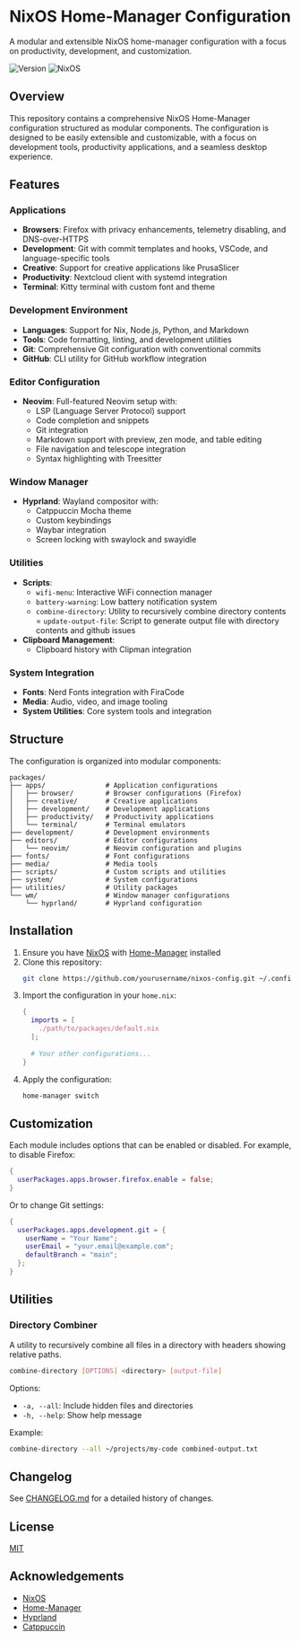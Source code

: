 # NixOS Home-Manager Configuration

A modular and extensible NixOS home-manager configuration with a focus on productivity, development, and customization.

![Version](https://img.shields.io/badge/version-0.3.0-blue)
![NixOS](https://img.shields.io/badge/NixOS-compatible-success)

## Overview

This repository contains a comprehensive NixOS Home-Manager configuration structured as modular components. The configuration is designed to be easily extensible and customizable, with a focus on development tools, productivity applications, and a seamless desktop experience.

## Features

### Applications

- **Browsers**: Firefox with privacy enhancements, telemetry disabling, and DNS-over-HTTPS
- **Development**: Git with commit templates and hooks, VSCode, and language-specific tools
- **Creative**: Support for creative applications like PrusaSlicer
- **Productivity**: Nextcloud client with systemd integration
- **Terminal**: Kitty terminal with custom font and theme

### Development Environment

- **Languages**: Support for Nix, Node.js, Python, and Markdown
- **Tools**: Code formatting, linting, and development utilities
- **Git**: Comprehensive Git configuration with conventional commits
- **GitHub**: CLI utility for GitHub workflow integration

### Editor Configuration

- **Neovim**: Full-featured Neovim setup with:
  - LSP (Language Server Protocol) support
  - Code completion and snippets
  - Git integration
  - Markdown support with preview, zen mode, and table editing
  - File navigation and telescope integration
  - Syntax highlighting with Treesitter

### Window Manager

- **Hyprland**: Wayland compositor with:
  - Catppuccin Mocha theme
  - Custom keybindings
  - Waybar integration
  - Screen locking with swaylock and swayidle

### Utilities

- **Scripts**:
  - `wifi-menu`: Interactive WiFi connection manager
  - `battery-warning`: Low battery notification system
  - `combine-directory`: Utility to recursively combine directory contents
  = `update-output-file`: Script to generate output file with directory contents
  and github issues
- **Clipboard Management**:
  - Clipboard history with Clipman integration

### System Integration

- **Fonts**: Nerd Fonts integration with FiraCode
- **Media**: Audio, video, and image tooling
- **System Utilities**: Core system tools and integration

## Structure

The configuration is organized into modular components:

```
packages/
├── apps/               # Application configurations
│   ├── browser/        # Browser configurations (Firefox)
│   ├── creative/       # Creative applications
│   ├── development/    # Development applications
│   ├── productivity/   # Productivity applications
│   └── terminal/       # Terminal emulators
├── development/        # Development environments
├── editors/            # Editor configurations
│   └── neovim/         # Neovim configuration and plugins
├── fonts/              # Font configurations
├── media/              # Media tools
├── scripts/            # Custom scripts and utilities
├── system/             # System configurations
├── utilities/          # Utility packages
└── wm/                 # Window manager configurations
    └── hyprland/       # Hyprland configuration
```

## Installation

1. Ensure you have [NixOS](https://nixos.org/) with [Home-Manager](https://github.com/nix-community/home-manager) installed
2. Clone this repository:
   ```bash
   git clone https://github.com/yourusername/nixos-config.git ~/.config/nixos
   ```
3. Import the configuration in your `home.nix`:
   ```nix
   {
     imports = [ 
       ./path/to/packages/default.nix
     ];
     
     # Your other configurations...
   }
   ```
4. Apply the configuration:
   ```bash
   home-manager switch
   ```

## Customization

Each module includes options that can be enabled or disabled. For example, to disable Firefox:

```nix
{
  userPackages.apps.browser.firefox.enable = false;
}
```

Or to change Git settings:

```nix
{
  userPackages.apps.development.git = {
    userName = "Your Name";
    userEmail = "your.email@example.com";
    defaultBranch = "main";
  };
}
```

## Utilities

### Directory Combiner

A utility to recursively combine all files in a directory with headers showing relative paths.

```bash
combine-directory [OPTIONS] <directory> [output-file]
```

Options:
- `-a, --all`: Include hidden files and directories
- `-h, --help`: Show help message

Example:
```bash
combine-directory --all ~/projects/my-code combined-output.txt
```

## Changelog

See [CHANGELOG.md](./CHANGELOG.md) for a detailed history of changes.

## License

[MIT](./LICENSE)

## Acknowledgements

- [NixOS](https://nixos.org/)
- [Home-Manager](https://github.com/nix-community/home-manager)
- [Hyprland](https://hyprland.org/)
- [Catppuccin](https://github.com/catppuccin/catppuccin)
